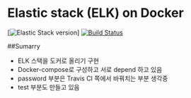 # Elastic stack (ELK) on Docker
[![Elastic Stack version](https://img.shields.io/badge/ELK-7.8.0-blue.svg?style=flat)]
[![Build Status](https://travis-ci.com/rkaehdaos/docker-elk.svg?branch=master)](https://travis-ci.com/github/rkaehdaos/docker-elk)

##Sumarry

- ELK 스택을 도커로 올리기 구현
- Docker-compose로 구성하고 서로 depend 하고 있음
- password 부분은 Travis CI 쪽에서 바꿔치는 부분 생각중
- test 부분도 만들고 있음
